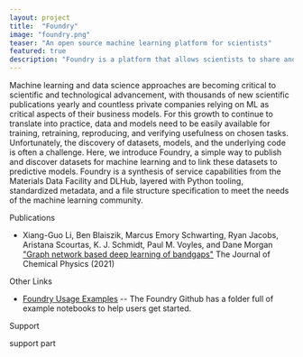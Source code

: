 ```yaml
---
layout: project
title:  "Foundry"
image: "foundry.png"
teaser: "An open source machine learning platform for scientists"
featured: true
description: "Foundry is a platform that allows scientists to share and access datasets and ML models while setting industry benchmarks"
---
```


Machine learning and data science approaches are becoming critical to scientific and technological advancement, with thousands of new scientific publications yearly and countless private companies relying on ML as critical aspects of their business models. For this growth to continue to translate into practice, data and models need to be easily available for training, retraining, reproducing, and verifying usefulness on chosen tasks. Unfortunately, the discovery of datasets, models, and the underlying code is often a challenge.  Here, we introduce Foundry, a simple way to publish and discover datasets for machine learning and to link these datasets to predictive models. Foundry is a synthesis of service capabilities from the Materials Data Facility and DLHub, layered with Python tooling, standardized metadata, and a file structure specification to meet the needs of the machine learning community.

Publications

-  Xiang-Guo Li, Ben Blaiszik, Marcus Emory Schwarting, Ryan Jacobs,  Aristana Scourtas, K. J. Schmidt,  Paul M. Voyles, and  Dane Morgan ["Graph network based deep learning of bandgaps"](https://aip.scitation.org/doi/10.1063/5.0066009) The Journal of Chemical Physics (2021)


Other Links

- [Foundry Usage Examples](https://github.com/MLMI2-CSSI/foundry/tree/main/examples) -- The Foundry Github has a folder full of example notebooks to help users get started.

Support

support part
